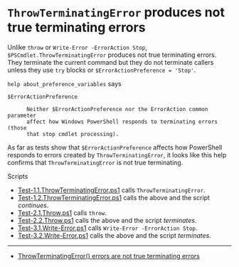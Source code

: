 # `ThrowTerminatingError` produces not true terminating errors

Unlike `throw` or `Write-Error -ErrorAction Stop`, `$PSCmdlet.ThrowTerminatingError`
produces not true terminating errors. They terminate the current command but
they do not terminate callers unless they use `try` blocks or
`$ErrorActionPreference = 'Stop'`.

`help about_preference_variables` says

    $ErrorActionPreference

          Neither $ErrorActionPreference nor the ErrorAction common parameter
          affect how Windows PowerShell responds to terminating errors (those
          that stop cmdlet processing).

As far as tests show that `$ErrorActionPreference` affects how PowerShell
responds to errors created by `ThrowTerminatingError`, it looks like this
help confirms that `ThrowTerminatingError` is not true terminating.

Scripts

- [Test-1.1.ThrowTerminatingError.ps1](Test-1.1.ThrowTerminatingError.ps1) calls `ThrowTerminatingError`.
- [Test-1.2.ThrowTerminatingError.ps1](Test-1.2.ThrowTerminatingError.ps1) calls the above and the script *continues*.
- [Test-2.1.Throw.ps1](Test-2.1.Throw.ps1) calls `throw`.
- [Test-2.2.Throw.ps1](Test-2.2.Throw.ps1) calls the above and the script *terminates*.
- [Test-3.1.Write-Error.ps1](Test-3.1.Write-Error.ps1) calls `Write-Error -ErrorAction Stop`.
- [Test-3.2.Write-Error.ps1](Test-3.2.Write-Error.ps1) calls the above and the script *terminates*.

---

- [ThrowTerminatingError() errors are not true terminating errors](http://stackoverflow.com/q/38465699/323582)
